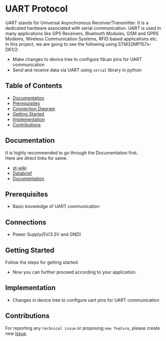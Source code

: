 # UART Protocol
UART stands for Universal Asynchronous Receiver/Transmitter. It is a dedicated hardware associated with serial communication. UART is used in many applications like GPS Receivers, Bluetooth Modules, GSM and GPRS Modems, Wireless Communication Systems, RFID based applications etc.<br>
In this project, we are going to see the following using STM32MP157x-DK1/2:
* Make changes to device tree to configure fdcan pins for UART communication
* Send and receive data via UART using ```serial``` library in python 

## Table of Contents
* [Documentation](/uart/README.md#documentation)
* [Prerequisites](/uart/README.md#prerequisites)
* [Connection Diagram](/uart/README.md#connections)
* [Getting Started](/uart/README.md#getting-started)
* [Implementation](/uart/README.md#implementation)
* [Contributions](/uart/README.md#contributions)

## Documentation
It is highly recommended to go through the Documentation first.<br>
Here are direct links for same.<br>
* [st-wiki](https://wiki.stmicroelectronics.cn/stm32mpu/wiki/Getting_started)
* [Databrief](https://www.st.com/resource/en/data_brief/stm32mp157d-dk1.pdf)
* [Documentation](https://www.st.com/en/evaluation-tools/stm32mp157d-dk1.html#documentation)
## Prerequisites
* Basic knowledge of UART communication
## Connections
* Power Supply(5V/3.3V and GND)
## Getting Started
Follow the steps for getting started:
* Now you can further proceed according to your application.
## Implementation
* Changes in device tree to configure uart pins for UART communication
## Contributions

For reporting any ```technical issue``` or proposing ```new feature```, please create new [issue](https://docs.github.com/en/issues/tracking-your-work-with-issues/creating-an-issue).


